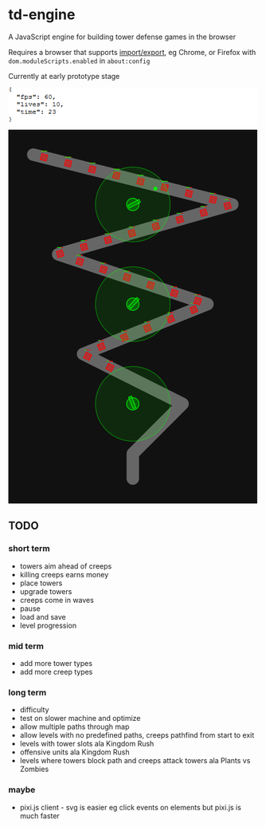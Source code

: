 # td-engine

A JavaScript engine for building tower defense games in the browser

Requires a browser that supports [import/export](https://developer.mozilla.org/en-US/docs/Web/JavaScript/Reference/Statements/import),
eg Chrome, or Firefox with `dom.moduleScripts.enabled` in `about:config`

Currently at early prototype stage

![screenshot](screenshot.png)

## TODO

### short term

- towers aim ahead of creeps
- killing creeps earns money
- place towers
- upgrade towers
- creeps come in waves
- pause
- load and save
- level progression

### mid term

- add more tower types
- add more creep types

### long term

- difficulty
- test on slower machine and optimize
- allow multiple paths through map
- allow levels with no predefined paths, creeps pathfind from start to exit
- levels with tower slots ala Kingdom Rush
- offensive units ala Kingdom Rush
- levels where towers block path and creeps attack towers ala Plants vs Zombies

### maybe

- pixi.js client - svg is easier eg click events on elements
  but pixi.js is much faster
